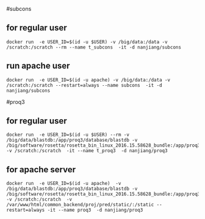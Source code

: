 #subcons

## for regular user

    docker run  -e USER_ID=$(id -u $USER) -v /big/data:/data -v /scratch:/scratch --rm --name t_subcons  -it -d nanjiang/subcons

## run apache user

    docker run  -e USER_ID=$(id -u apache) -v /big/data:/data -v /scratch:/scratch --restart=always --name subcons  -it -d nanjiang/subcons  

#proq3

## for regular user

    docker run  -e USER_ID=$(id -u $USER) --rm -v /big/data/blastdb:/app/proq3/database/blastdb -v /big/software/rosetta/rosetta_bin_linux_2016.15.58628_bundle:/app/proq3/apps/rosetta -v /scratch:/scratch  -it --name t_proq3  -d nanjiang/proq3

## for apache server

    docker run  -e USER_ID=$(id -u apache)  -v /big/data/blastdb:/app/proq3/database/blastdb -v /big/software/rosetta/rosetta_bin_linux_2016.15.58628_bundle:/app/proq3/apps/rosetta -v /scratch:/scratch  -v /var/www/html/common_backend/proj/pred/static/:/static --restart=always -it --name proq3  -d nanjiang/proq3 
